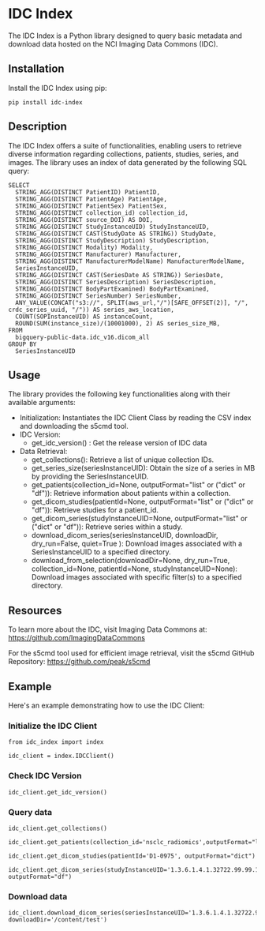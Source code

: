 # IDC Index

The IDC Index is a Python library designed to query basic metadata and download data hosted on the NCI Imaging Data Commons (IDC).

## Installation

Install the IDC Index using pip:
```
pip install idc-index
```
## Description

The IDC Index offers a suite of functionalities, enabling users to retrieve diverse information regarding collections, patients, studies, series, and images. The library uses an index of data generated by the following SQL query:

```
SELECT
  STRING_AGG(DISTINCT PatientID) PatientID,
  STRING_AGG(DISTINCT PatientAge) PatientAge,
  STRING_AGG(DISTINCT PatientSex) PatientSex,
  STRING_AGG(DISTINCT collection_id) collection_id,
  STRING_AGG(DISTINCT source_DOI) AS DOI,
  STRING_AGG(DISTINCT StudyInstanceUID) StudyInstanceUID,
  STRING_AGG(DISTINCT CAST(StudyDate AS STRING)) StudyDate,
  STRING_AGG(DISTINCT StudyDescription) StudyDescription,
  STRING_AGG(DISTINCT Modality) Modality,
  STRING_AGG(DISTINCT Manufacturer) Manufacturer,
  STRING_AGG(DISTINCT ManufacturerModelName) ManufacturerModelName,
  SeriesInstanceUID,
  STRING_AGG(DISTINCT CAST(SeriesDate AS STRING)) SeriesDate,
  STRING_AGG(DISTINCT SeriesDescription) SeriesDescription,
  STRING_AGG(DISTINCT BodyPartExamined) BodyPartExamined,
  STRING_AGG(DISTINCT SeriesNumber) SeriesNumber,
  ANY_VALUE(CONCAT("s3://", SPLIT(aws_url,"/")[SAFE_OFFSET(2)], "/", crdc_series_uuid, "/")) AS series_aws_location,
  COUNT(SOPInstanceUID) AS instanceCount,
  ROUND(SUM(instance_size)/(10001000), 2) AS series_size_MB,
FROM
  bigquery-public-data.idc_v16.dicom_all
GROUP BY
  SeriesInstanceUID

```

## Usage

The library provides the following key functionalities along with their available arguments:

- Initialization: Instantiates the IDC Client Class by reading the CSV index and downloading the s5cmd tool.
- IDC Version:
  - get_idc_version() : Get the release version of IDC data 
- Data Retrieval:
  - get_collections(): Retrieve a list of unique collection IDs.
  - get_series_size(seriesInstanceUID): Obtain the size of a series in MB by providing the SeriesInstanceUID.
  - get_patients(collection_id=None, outputFormat="list" or ("dict" or "df")): Retrieve information about patients within a collection.
  - get_dicom_studies(patientId=None, outputFormat="list" or ("dict" or "df")): Retrieve studies for a patient_id.
  - get_dicom_series(studyInstanceUID=None, outputFormat="list" or ("dict" or "df")): Retrieve series within a study.
  - download_dicom_series(seriesInstanceUID, downloadDir, dry_run=False, quiet=True ): Download images associated with a SeriesInstanceUID to a specified directory.
  - download_from_selection(downloadDir=None, dry_run=True, collection_id=None, patientId=None, studyInstanceUID=None): Download images associated with specific filter(s) to a specified directory.
## Resources

To learn more about the IDC, visit Imaging Data Commons at: https://github.com/ImagingDataCommons

For the s5cmd tool used for efficient image retrieval, visit the s5cmd GitHub Repository: https://github.com/peak/s5cmd

## Example

Here's an example demonstrating how to use the IDC Client:


### Initialize the IDC Client
```
from idc_index import index
```
```
idc_client = index.IDCClient()
```
### Check IDC Version
```
idc_client.get_idc_version()
```

### Query data
```
idc_client.get_collections()
```
```
idc_client.get_patients(collection_id='nsclc_radiomics',outputFormat="list")
```
```
idc_client.get_dicom_studies(patientId='D1-0975', outputFormat="dict")
```
```
idc_client.get_dicom_series(studyInstanceUID='1.3.6.1.4.1.32722.99.99.191411096482148278088383576909215626011', outputFormat="df")
```
### Download data
```
idc_client.download_dicom_series(seriesInstanceUID='1.3.6.1.4.1.32722.99.99.459644025247509819689655120845267405', downloadDir='/content/test')
```
